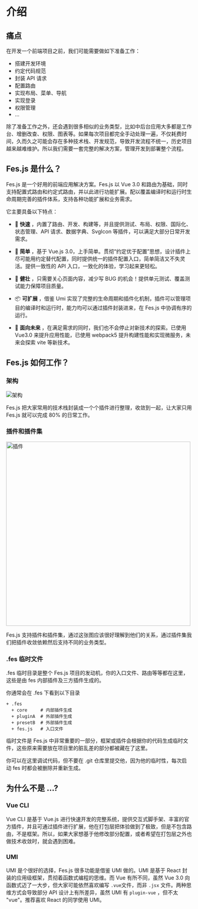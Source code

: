 # 介绍

<script setup>
import { withBase } from 'vitepress'
</script>

## 痛点

在开发一个前端项目之前，我们可能需要做如下准备工作：

-   搭建开发环境
-   约定代码规范
-   封装 API 请求
-   配置路由
-   实现布局、菜单、导航
-   实现登录
-   权限管理
-   ...

除了准备工作之外，还会遇到很多相似的业务类型，比如中后台应用大多都是工作台、增删改查、权限、图表等。如果每次项目都完全手动处理一遍，不仅耗费时间，久而久之可能会存在多种技术栈、开发规范，导致开发流程不统一，历史项目越来越难维护。所以我们需要一套完整的解决方案，管理开发到部署整个流程。

## Fes.js 是什么？

Fes.js 是一个好用的前端应用解决方案。Fes.js 以 Vue 3.0 和路由为基础，同时支持配置式路由和约定式路由，并以此进行功能扩展。配以覆盖编译时和运行时生命周期完善的插件体系，支持各种功能扩展和业务需求。

它主要具备以下特点：

-   🚀 **快速** ，内置了路由、开发、构建等，并且提供测试、布局、权限、国际化、状态管理、API 请求、数据字典、SvgIcon 等插件，可以满足大部分日常开发需求。
-   🧨 **简单** ，基于 Vue.js 3.0，上手简单。贯彻“约定优于配置”思想，设计插件上尽可能用约定替代配置，同时提供统一的插件配置入口，简单简洁又不失灵活。提供一致性的 API 入口，一致化的体验，学习起来更轻松。

-   💪 **健壮** ，只需要关心页面内容，减少写 BUG 的机会！提供单元测试、覆盖测试能力保障项目质量。

-   📦 **可扩展** ，借鉴 Umi 实现了完整的生命周期和插件化机制，插件可以管理项目的编译时和运行时，能力均可以通过插件封装进来，在 Fes.js 中协调有序的运行。

-   📡 **面向未来** ，在满足需求的同时，我们也不会停止对新技术的探索。已使用 Vue3.0 来提升应用性能，已使用 webpack5 提升构建性能和实现微服务，未来会探索 vite 等新技术。

## Fes.js 如何工作？

### 架构

<!-- ![架构](/framework.png "架构") -->
<img :src="withBase('framework.png')" alt="架构">

Fes.js 把大家常用的技术栈封装成一个个插件进行整理，收敛到一起，让大家只用 Fes.js 就可以完成 80% 的日常工作。

### 插件和插件集

<p>
    <img :src="withBase('plugins.png')" alt="插件" title="插件" style="width: 500px" class="medium-zoom-image">
</p>
Fes.js 支持插件和插件集，通过这张图应该很好理解到他们的关系，通过插件集我们把插件收敛依赖然后支持不同的业务类型。

### .fes 临时文件

.fes 临时目录是整个 Fes.js 项目的发动机，你的入口文件、路由等等都在这里，这些是由 fes 内部插件及三方插件生成的。

你通常会在 .fes 下看到以下目录

```
+ .fes
  + core     # 内部插件生成
  + pluginA  # 外部插件生成
  + presetB  # 外部插件生成
  + fes.js   # 入口文件
```

临时文件是 Fes.js 中非常重要的一部分，框架或插件会根据你的代码生成临时文件，这些原来需要放在项目里的脏乱差的部分都被藏在了这里。

你可以在这里调试代码，但不要在 .git 仓库里提交他，因为他的临时性，每次启动 fes 时都会被删除并重新生成。

## 为什么不是 ...?

### Vue CLI

Vue CLI 是基于 Vue.js 进行快速开发的完整系统，提供交互式脚手架、丰富的官方插件，并且可通过插件进行扩展，他在打包层把体验做到了极致，但是不包含路由，不是框架。所以，如果大家想基于他修改部分配置，或者希望在打包层之外也做技术收敛时，就会遇到困难。

### UMI

UMI 是个很好的选择，Fes.js 很多功能是借鉴 UMI 做的。UMI 是基于 React 封装的应用级框架，贯彻着函数式编程的思维。而 Vue 有所不同，虽然 Vue 3.0 向函数式迈了一大步，但大家可能依然喜欢编写 `.vue`文件，而非 `.jsx` 文件。两种思维方式会导致部分 API 设计上有所差异，虽然 UMI 有 `plugin-vue` ，但不太 "vue"。推荐喜欢 React 的同学使用 UMI。
